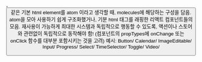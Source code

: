 <span>, <button> 같은 기본 html element를 atom 이라고 생각할 때,
molecules에 해당하는 구성을 담음.
atom을 모아 사용하기 쉽게 구조화했거나, 기분 html 태그를 래핑한
리액트 컴포넌트들의 모음.
재사용이 가능하게 최대한 시스템과 독립적으로 행동할 수 있도록,
액션이나 스토어와 관련없이 독립적으로 동작해야 함!
(컴포넌트의 propTypes에 onChange 또는 onClick 함수를 대부분 포함시키는 것을 고려)
예시: Button/
Calendar/
ImageEditable/
Input/
Progress/
Select/
TimeSelector/
Toggle/
Video/